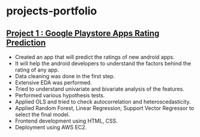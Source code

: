 # projects-portfolio

[Project 1 : Google Playstore Apps Rating Prediction](https://github.com/hrisav/playstore-app-rating-prediction)
--

* Created an app that will predict the ratings of new android apps.
* It will help the android developers to understand the factors behind the rating of any app.
* Data cleaning was done in the first step.
* Extensive EDA was performed.
* Tried to understand univariate and bivariate analysis of the features.
* Performed various hypothesis tests.
* Applied OLS and tried to check autocorrelation and heteroscedasticity.
* Applied Random Forest, Linear Regression, Support Vector Regressor to select the final model.
* Frontend development using HTML, CSS.
* Deployment using AWS EC2.
